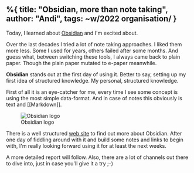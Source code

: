 %{
title: "Obsidian, more than note taking",
author: "Andi",
tags: ~w/2022 organisation/
}
---
Today, I learned about [Obsidian](https://obsidian.md) and I'm excited about.

Over the last decades I tried a lot of note taking approaches. I liked them more 
less. Some I used for years, others failed after some months.
And guess what, between switching these tools, I always came back to plain paper. Though
the plain paper mutated to e-paper meanwhile.

**Obsidian** stands out at the first day of using it. Better to say, setting up my first
idea of structured knowledge. My personal, structured knowledge.

First of all it is an eye-catcher for me, every time I see some concept is using the 
most simple data-format. And in case of notes this obviously is text and [[Markdown]].


<figure><img src="/images/2022/obsidian.png" alt="Obsidian logo"/><figcaption>Obsidian logo</figcaption></figure>

There is a well structured [web site](https://obsidian.md) to find out more about Obsidian.
After one day of fiddling around with it and build some notes and links to begin with,
I'm really looking forward using it for at least the next weeks.

A more detailed report will follow. Also, there are a lot of channels out there to dive
into, just in case you'll give it a try ;-)


